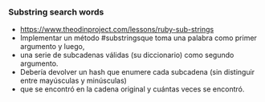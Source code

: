 ### Substring search words 
- https://www.theodinproject.com/lessons/ruby-sub-strings
- Implementar un método #substringsque toma una palabra como primer argumento y luego,
-  una serie de subcadenas válidas (su diccionario) como segundo argumento.
- Debería devolver un hash que enumere cada subcadena (sin distinguir entre mayúsculas y minúsculas) 
-  que se encontró en la cadena original y cuántas veces se encontró.

